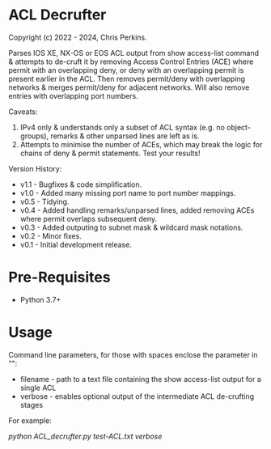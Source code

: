 # ACL Decrufter
Copyright (c) 2022 - 2024, Chris Perkins.

Parses IOS XE, NX-OS or EOS ACL output from show access-list command & attempts to de-cruft it by removing Access Control Entries (ACE) where permit with an overlapping deny, or deny with an overlapping permit is present earlier in the ACL. Then removes permit/deny with overlapping networks & merges permit/deny for adjacent networks. Will also remove entries with overlapping port numbers.

Caveats:
1) IPv4 only & understands only a subset of ACL syntax (e.g. no object-groups), remarks & other unparsed lines are left as is.
2) Attempts to minimise the number of ACEs, which may break the logic for chains of deny & permit statements. Test your results!


Version History:

* v1.1 - Bugfixes & code simplification.
* v1.0 - Added many missing port name to port number mappings.
* v0.5 - Tidying.
* v0.4 - Added handling remarks/unparsed lines, added removing ACEs where permit overlaps subsequent deny.
* v0.3 - Added outputing to subnet mask & wildcard mask notations.
* v0.2 - Minor fixes.
* v0.1 - Initial development release.

# Pre-Requisites
* Python 3.7+

# Usage
Command line parameters, for those with spaces enclose the parameter in "":

* filename - path to a text file containing the show access-list output for a single ACL
* verbose - enables optional output of the intermediate ACL de-crufting stages

For example:

_python ACL_decrufter.py test-ACL.txt verbose_
